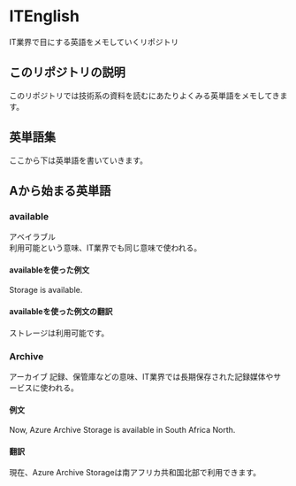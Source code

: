 # ITEnglish

IT業界で目にする英語をメモしていくリポジトリ

## このリポジトリの説明

このリポジトリでは技術系の資料を読むにあたりよくみる英単語をメモしてきます。

## 英単語集

ここから下は英単語を書いていきます。

## Aから始まる英単語

### available

アベイラブル  
利用可能という意味、IT業界でも同じ意味で使われる。  

#### availableを使った例文

Storage is available.

#### availableを使った例文の翻訳

ストレージは利用可能です。

### Archive

アーカイブ
記録、保管庫などの意味、IT業界では長期保存された記録媒体やサービスに使われる。

#### 例文

Now, Azure Archive Storage is available in South Africa North.

#### 翻訳

現在、Azure Archive Storageは南アフリカ共和国北部で利用できます。
